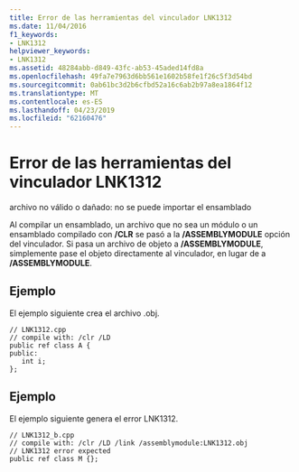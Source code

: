 ```yaml
---
title: Error de las herramientas del vinculador LNK1312
ms.date: 11/04/2016
f1_keywords:
- LNK1312
helpviewer_keywords:
- LNK1312
ms.assetid: 48284abb-d849-43fc-ab53-45aded14fd8a
ms.openlocfilehash: 49fa7e7963d6bb561e1602b58fe1f26c5f3d54bd
ms.sourcegitcommit: 0ab61bc3d2b6cfbd52a16c6ab2b97a8ea1864f12
ms.translationtype: MT
ms.contentlocale: es-ES
ms.lasthandoff: 04/23/2019
ms.locfileid: "62160476"
---
```

# <a name="linker-tools-error-lnk1312"></a>Error de las herramientas del vinculador LNK1312

archivo no válido o dañado: no se puede importar el ensamblado

Al compilar un ensamblado, un archivo que no sea un módulo o un ensamblado compilado con **/CLR** se pasó a la **/ASSEMBLYMODULE** opción del vinculador.  Si pasa un archivo de objeto a **/ASSEMBLYMODULE**, simplemente pase el objeto directamente al vinculador, en lugar de a **/ASSEMBLYMODULE**.

## <a name="example"></a>Ejemplo

El ejemplo siguiente crea el archivo .obj.

```
// LNK1312.cpp
// compile with: /clr /LD
public ref class A {
public:
   int i;
};
```

## <a name="example"></a>Ejemplo

El ejemplo siguiente genera el error LNK1312.

```
// LNK1312_b.cpp
// compile with: /clr /LD /link /assemblymodule:LNK1312.obj
// LNK1312 error expected
public ref class M {};
```
